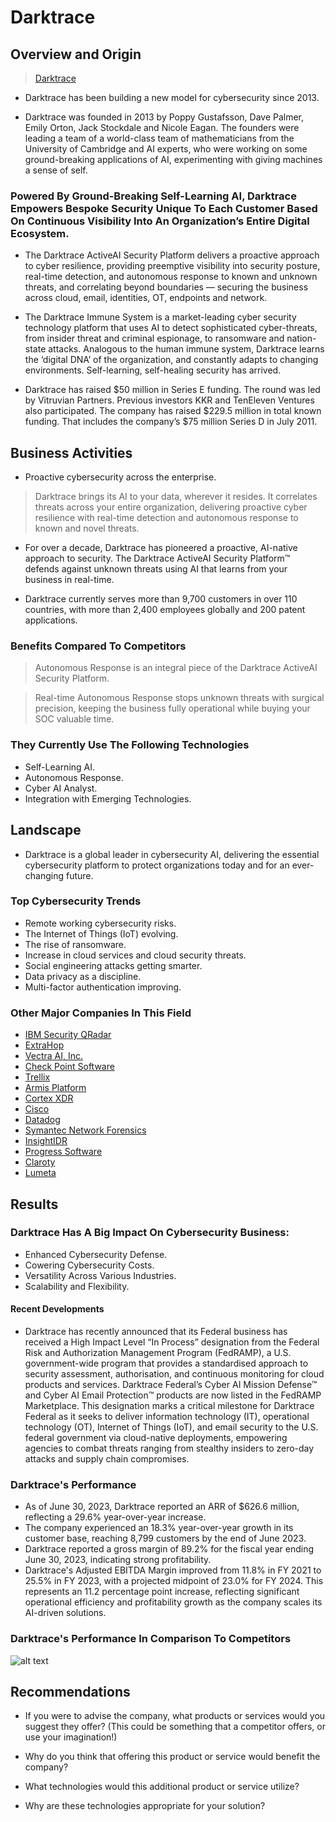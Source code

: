 # Darktrace

## Overview and Origin

> [Darktrace](https://darktrace.com)</b> 

* Darktrace has been building a new model for cybersecurity since 2013. 

* Darktrace was founded in 2013 by Poppy Gustafsson, Dave Palmer, Emily Orton, Jack Stockdale and Nicole Eagan. The founders were leading a team of a world-class team of mathematicians from the University of Cambridge and AI experts, who were working on some ground-breaking applications of AI, experimenting with giving machines a sense of self.

### Powered By Ground-Breaking Self-Learning AI, Darktrace Empowers Bespoke Security Unique To Each Customer Based On Continuous Visibility Into An Organization’s Entire Digital Ecosystem. 

* The Darktrace ActiveAI Security Platform delivers a proactive approach to cyber resilience, providing preemptive visibility into security posture, real-time detection, and autonomous response to known and unknown threats, and correlating beyond boundaries — securing the business across cloud, email, identities, OT, endpoints and network.

* The Darktrace Immune System is a market-leading cyber security technology platform that uses AI to detect sophisticated cyber-threats, from insider threat and criminal espionage, to ransomware and nation-state attacks. Analogous to the human immune system, Darktrace learns the ‘digital DNA’ of the organization, and constantly adapts to changing environments. Self-learning, self-healing security has arrived.

*  Darktrace has raised $50 million in Series E funding. The round was led by Vitruvian Partners. Previous investors KKR and TenEleven Ventures also participated.
The company has raised $229.5 million in total known funding. That includes the company’s $75 million Series D in July 2011. 

## Business Activities

* Proactive cybersecurity across the enterprise.

> Darktrace brings its AI to your data, wherever it resides. It correlates threats across your entire organization, delivering proactive cyber resilience with real-time detection and autonomous response to known and novel threats.

* For over a decade, Darktrace has pioneered a proactive, AI-native approach to security. The Darktrace ActiveAI Security Platform™ defends against unknown threats using AI that learns from your business in real-time.

* Darktrace currently serves more than 9,700 customers in over 110 countries, with more than 2,400 employees globally and 200 patent applications.

### Benefits Compared To Competitors
> Autonomous Response is an integral piece of the Darktrace ActiveAI Security Platform. 

> Real-time Autonomous Response stops unknown threats with surgical precision, keeping the business fully operational while buying your SOC valuable time.

### They Currently Use The Following Technologies

* Self-Learning AI.
* Autonomous Response.
* Cyber AI Analyst.
* Integration with Emerging Technologies.

## Landscape

* Darktrace is a global leader in cybersecurity AI, delivering the essential cybersecurity platform to protect organizations today and for an ever-changing future.

### Top Cybersecurity Trends

* Remote working cybersecurity risks.
* The Internet of Things (IoT) evolving.
* The rise of ransomware.
* Increase in cloud services and cloud security threats.
* Social engineering attacks getting smarter.
* Data privacy as a discipline.
* Multi-factor authentication improving.

### Other Major Companies In This Field

-   [IBM Security QRadar](https://www.ibm.com/ai-cybersecurity?utm_content=SRCWW&p1=Search&p4=43700074604519950&p5=p&p9=58700008209812898&gclsrc=aw.ds&gbraid=0AAAAAD-_QsTGH69GfCt9SHRoaCMkFGtHH&gclid=CjwKCAiAjeW6BhBAEiwAdKltMrLJd326CMvgwXf-Cm3JsLsUdCjMqCOlxn23YOB-EQJ0MHC0HT0fbhoCvlwQAvD_BwE)
-  [ExtraHop](https://www.extrahop.com/platform/revealx?utm_source=Google&utm_medium=CPC&utm_campaign=TNT-BrandedSearch-ExactMatch-NA&cid=7016R000001hfpBQAQ&utm_term=extrahop&utm_source=Google&utm_medium=CPC&utm_campaign=TNT-BrandedSearch-ExactMatch-NA&utm_id=7016R000001hfpBQAQ&utm_term=extrahop&gad_source=1&gbraid=0AAAAADuVKgUD2gMTS30EV0jOiszmoXfrm&gclid=CjwKCAiAjeW6BhBAEiwAdKltMg8nEESLGcQKds8u1SRL8mHZ6waqBvuWSBF0qWKP32dtQKfp3O6WQhoCAXcQAvD_BwE)
-  [Vectra AI, Inc.](https://www.vectra.ai)
-  [Check Point Software](https://www.checkpoint.com)
-  [Trellix](https://www.trellix.com)
-  [Armis Platform](https://www.armis.com)
-  [Cortex XDR](https://docs-cortex.paloaltonetworks.com/home)
-  [Cisco](https://www.cisco.com)
-  [Datadog](https://www.datadoghq.com/dg/monitor/free-trial/?utm_source=google&utm_medium=paid-search&utm_campaign=dg-brand-ww&utm_keyword=datadog&utm_matchtype=b&igaag=95325237782&igaat=&igacm=9551169254&igacr=651959074277&igakw=datadog&igamt=b&igant=g&utm_campaignid=9551169254&utm_adgroupid=95325237782&gad_source=1&gbraid=0AAAAADFY9Nmx2gA1cgTOhjFoxQJdFa1Ud&gclid=CjwKCAiAjeW6BhBAEiwAdKltMjuK9N6QAg1_ebhThtVFN1_WBtMk5VobVtV-5FhB4w2R9lvdexORpxoCZpEQAvD_BwE)
-  [Symantec Network Forensics](https://www.broadcom.com/products/advanced-threat-protection/network-forensics-security-analytics)
-  [InsightIDR](https://www.rapid7.com/products/insightidr/)
-  [Progress Software](https://www.progress.com)
-  [Claroty](https://claroty.com)
-  [Lumeta](https://www.firemon.com/newsroom/lumeta-is-now-cyber-asset-manager/)

## Results

### Darktrace Has A Big Impact On Cybersecurity Business:

* Enhanced Cybersecurity Defense.
* Cowering Cybersecurity Costs.
* Versatility Across Various Industries.
* Scalability and Flexibility.

#### Recent Developments

* Darktrace has recently announced that its Federal business has received a High Impact Level “In Process” designation from the Federal Risk and Authorization Management Program (FedRAMP), a U.S. government-wide program that provides a standardised approach to security assessment, authorisation, and continuous monitoring for cloud products and services. Darktrace Federal’s Cyber AI Mission Defense™ and Cyber AI Email Protection™ products are now listed in the FedRAMP Marketplace. This designation marks a critical milestone for Darktrace Federal as it seeks to deliver information technology (IT), operational technology (OT), Internet of Things (IoT), and email security to the U.S. federal government via cloud-native deployments, empowering agencies to combat threats ranging from stealthy insiders to zero-day attacks and supply chain compromises.

### Darktrace's Performance

* As of June 30, 2023, Darktrace reported an ARR of $626.6 million, reflecting a 29.6% year-over-year increase.
* The company experienced an 18.3% year-over-year growth in its customer base, reaching 8,799 customers by the end of June 2023.
* Darktrace reported a gross margin of 89.2% for the fiscal year ending June 30, 2023, indicating strong profitability.
* Darktrace's Adjusted EBITDA Margin improved from 11.8% in FY 2021 to 25.5% in FY 2023, with a projected midpoint of 23.0% for FY 2024. This represents an 11.2 percentage point increase, reflecting significant operational efficiency and profitability growth as the company scales its AI-driven solutions.

### Darktrace's Performance In Comparison To Competitors

![alt text](https://i.postimg.cc/RVTvpT2k/temp-Image-Qty-R0f.avif)

## Recommendations

* If you were to advise the company, what products or services would you suggest they offer? (This could be something that a competitor offers, or use your imagination!)

* Why do you think that offering this product or service would benefit the company?

* What technologies would this additional product or service utilize?

* Why are these technologies appropriate for your solution?